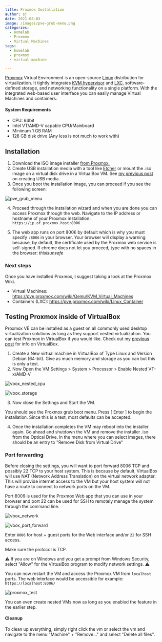 ```yaml
---
title: Proxmox Installation
author: aj
date: 2021-08-03
image: /images/pve-grub-menu.png
categories:
  - Homelab
  - Proxmox
  - Virtual Machines
tags:
  - homelab
  - proxmox
  - virtual machine

---
```

[Proxmox][1] Virtual Environment is an open-source [Linux][2] distribution for virtualization. It tightly integrates [KVM hypervisor][3] and [LXC][4], software-defined storage, and networking functionality on a single platform. With the integrated web-based user interface you can easily manage Virtual Machines and containers.

#### System Requirements

  * CPU: 64bit
  * Intel VT/AMD-V capable CPU/Mainboard
  * Minimum 1 GB RAM
  * 128 GB disk drive (Any less is not much to work with)

## Installation

  1. Download the ISO image installer [from Proxmox.][5]
  2. Create USB installation media with a tool like [Etcher][6] or mount the .iso image on a virtual disk drive in a VirtualBox VM. See [my previous post][8] on creating USB media.
  3. Once you boot the installation image, you can proceed if you see the following screen:

![pve_grub_menu](/images/pve-grub-menu.png)

  4. Proceed through the installation wizard and when you are done you can access Proxmox through the web. Navigate to the IP address or hostname of your Proxmox installation: `https://ip.of.proxmox.host:8006`

  5. The web app runs on port 8006 by default which is why you must specify `:8006` in your browser. Your browser will display a warning because, by default, the certificate used by the Proxmox web service is self-signed. If chrome does not let you proceed, type with no spaces in the browser: _thisisunsafe_

### Next steps

Once you have installed Proxmox, I suggest taking a look at the Proxmox Wiki.

* Virtual Machines: https://pve.proxmox.com/wiki/Qemu/KVM_Virtual_Machines
* Containers (LXC): https://pve.proxmox.com/wiki/Linux_Container

## Testing Proxmox inside of VirtualBox

Proxmox VE can be installed as a guest on all commonly used desktop virtualization solutions as long as they support nested virtualization. You can test Proxmox in VirtualBox if you would like. Check out my [previous post][7] for info on VirtualBox.

  1. Create a New virtual machine in VirtualBox of Type Linux and Version Debian (64-bit). Give as much memory and storage as you can but this is only a test.
  2. Now Open the VM Settings > System > Processor > Enable Nested VT-x/AMD-V

![vbox_nested_cpu](/images/vbox_nested_cpu.png)

![vbox_storage](/images/vbox_storage.png)

  3. Now close the Settings and Start the VM. 

You should see the Proxmox grub boot menu. Press [ Enter ] to begin the installation. Since this is a test, most defaults can be accepted. 

  4. Once the installation completes the VM may reboot into the installer again. Go ahead and shutdown the VM and remove the installer .iso from the Optical Drive. In the menu where you can select images, there should be an entry to "Remove Disk from Virtual Drive"

### Port forwarding

Before closing the settings, you will want to port forward 8006 TCP and possibly 22 TCP to your host system. This is because by default, VirtualBox will use NAT (Network Address Translation) on the virtual network adapter. This will provide internet access to the VM but your host system will not have a route to connect to network ports on the VM.

Port 8006 is used for the Proxmox Web app that you can use in your browser and port 22 can be used for SSH to remotely manage the system through the command line.

![vbox_network](/images/vbox_network.png)

![vbox_port_forward](/images/vbox_port_forward.png)

Enter `8006` for host + guest ports for the Web interface and/or `22` for SSH access.

Make sure the protocol is TCP.

⚠️ If you are on Windows and you get a prompt from Windows Security, select "Allow" for the VirtualBox program to modify network settings. ⚠️

You can now restart the VM and access the Proxmox VM from `localhost` ports. The web interface would be accessible for example: `https://localhost:8006/`

![proxmox_test](/images/proxmox_test.png)

You can even create nested VMs now as long as you enabled the feature in the earlier step.

#### Cleanup

To clean up everything, simply right click the vm or select the vm and navigate to the menu "Machine" + "Remove..." and select "Delete all files".

 [1]: https://pve.proxmox.com/
 [2]: https://www.linux.com/what-is-linux/
 [3]: https://www.redhat.com/en/topics/virtualization/what-is-KVM
 [4]: https://linuxcontainers.org/
 [5]: https://www.proxmox.com/en/downloads
 [6]: http://rufus.ie/
 [7]: /posts/getting-started-with-virtual-machines/
 [8]: /posts/creating-usb-installation-media/